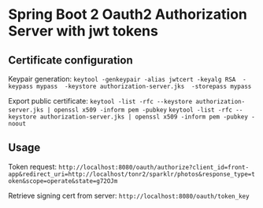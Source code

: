 # Spring Boot 2 Oauth2 Authorization Server with jwt tokens

## Certificate configuration
Keypair generation:
`keytool -genkeypair -alias jwtcert -keyalg RSA  -keypass mypass  -keystore authorization-server.jks  -storepass mypass`

Export public certificate:
`keytool -list -rfc --keystore authorization-server.jks | openssl x509 -inform pem -pubkey`
`keytool -list -rfc --keystore authorization-server.jks | openssl x509 -inform pem -pubkey -noout`

## Usage

Token request: 
`http://localhost:8080/oauth/authorize?client_id=front-app&redirect_uri=http://localhost/tonr2/sparklr/photos&response_type=token&scope=operate&state=g72OJm`

Retrieve signing cert from server:
`http://localhost:8080/oauth/token_key`


